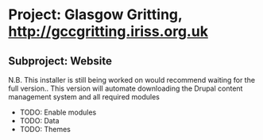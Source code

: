Project: Glasgow Gritting, http://gccgritting.iriss.org.uk
==========================================================

Subproject: Website
-------------------

N.B. This installer is still being worked on would recommend 
waiting for the full version..
This version will automate downloading the Drupal
content management system and all required modules

* TODO: Enable modules
* TODO: Data
* TODO: Themes

